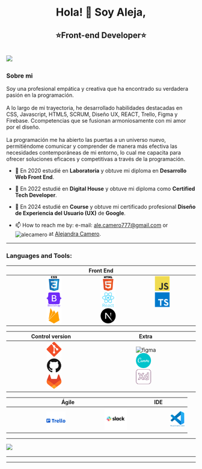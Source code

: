 <h1 align="center">Hola! 🤗 Soy Aleja,</h1>
<h2 align="center">⭐Front-end Developer⭐<h2>

![](https://i.imgur.com/sSiBtMs.jpg)

<h3 text-align="justify">Sobre mi</h3>

Soy una profesional empática y creativa que ha encontrado su verdadera pasión en la programación. <br> 
<br>A lo largo de mi trayectoria, he desarrollado habilidades destacadas en CSS, Javascript, HTML5, SCRUM, Diseño UX, REACT, Trello, Figma y Firebase. Ccompetencias que se fusionan armoniosamente con mi amor por el diseño. <br>
<br>La programación me ha abierto las puertas a un universo nuevo, permitiéndome comunicar y comprender de manera más efectiva las necesidades contemporáneas de mi entorno, lo cual me capacita para ofrecer soluciones eficaces y competitivas a través de la programación.

- 🌱 En 2020 estudié en <strong>Laboratoria</strong> y obtuve mi diploma en **Desarrollo Web Front End**.

- 🌱 En 2022 estudié en <strong>Digital House</strong> y obtuve mi diploma como **Certified Tech Developer**.

- 🌱 En 2024 estudié en <strong>Course</strong> y obtuve mi certificado profesional **Diseño de Experiencia del Usuario (UX)** de <strong>Google</strong>.

- 📫 How to reach me by: e-mail: <a href="mailto:ale.camero777">ale.camero777@gmail.com </a> or  <img align="center" src="https://raw.githubusercontent.com/rahuldkjain/github-profile-readme-generator/master/src/images/icons/Social/linked-in-alt.svg" alt="alecamero" height="25" width="25" /> at <a href="https://www.linkedin.com/in/alecamero" target="blank"> Alejandra Camero</a>.</p>

---

<h3 align="left">Languages and Tools:</h3>

| Front End | 
| --------- | 
| <img src="https://raw.githubusercontent.com/devicons/devicon/master/icons/css3/css3-original-wordmark.svg" alt="css3" width="40" height="40" style="margin-left: 100px;"/> <img src="https://raw.githubusercontent.com/devicons/devicon/master/icons/html5/html5-original-wordmark.svg" alt="html5"  width="40" height="40" style="margin-left: 100px;" /> <img src="https://raw.githubusercontent.com/devicons/devicon/master/icons/javascript/javascript-original.svg" alt="javascript" width="40" height="40" style="margin-left: 100px;" /> <img src="https://raw.githubusercontent.com/devicons/devicon/master/icons/bootstrap/bootstrap-plain-wordmark.svg" alt="bootstrap" width="40" height="40" style="margin-left: 100px;" /> <img src="https://github.com/devicons/devicon/blob/master/icons/react/react-original-wordmark.svg" alt="react" width="40" height="40" style="margin-left: 100px;" /> <img src="https://github.com/devicons/devicon/blob/master/icons/typescript/typescript-original.svg" alt="typrscript" width="40" height="40" style="margin-left: 100px;" /> <img src="https://github.com/devicons/devicon/blob/master/icons/firebase/firebase-plain.svg" alt="Firebase" width="40" height="40" style="margin-left: 100px;" /> <img src="https://github.com/devicons/devicon/blob/master/icons/nextjs/nextjs-original.svg" alt="Nextjs" width="40" height="40" style="margin-left: 100px;" /> | 

| Control version | Extra |
| --------------- | ----- |
| <img src="https://github.com/devicons/devicon/blob/master/icons/git/git-original.svg" alt="git" width="40" height="40" style="margin-left: 100px;" /> <img src="https://github.com/devicons/devicon/blob/master/icons/github/github-original.svg" alt="github" width="40" height="40" style="margin-left: 100px;" /> <img src="https://github.com/devicons/devicon/blob/master/icons/gitlab/gitlab-original.svg" alt="gitlab" width="40" height="40" style="margin-left: 100px;" /> | <img src="https://www.vectorlogo.zone/logos/figma/figma-icon.svg" alt="figma" width="45" height="45" style="margin-left: 100px;" /> <img src="https://github.com/devicons/devicon/blob/master/icons/canva/canva-original.svg" alt="canva" width="40" height="40" style="margin-left: 100px;" /> <img src="https://github.com/devicons/devicon/blob/master/icons/xd/xd-line.svg" alt="mark down" width="40" height="40" style="margin-left: 100px;" /> |

| Ágile |  IDE |
| ----- | --- |
| <img src="https://github.com/devicons/devicon/blob/master/icons/trello/trello-plain-wordmark.svg" alt="trello" width="50" height="50" style="margin-left: 100px;" /> <img src="https://github.com/devicons/devicon/blob/master/icons/slack/slack-original-wordmark.svg" alt="slack" width="60" height="60" style="margin-left: 100px;" /> | <img src="https://github.com/devicons/devicon/blob/master/icons/vscode/vscode-original-wordmark.svg" alt="visual studio code" width="40" height="40" style="margin-left: 100px;" /> |

---
<p align="left">
  <img src="https://capsule-render.vercel.app/api?type=waving&color=gradient&height=100&section=footer"/>
</p>

---
---


